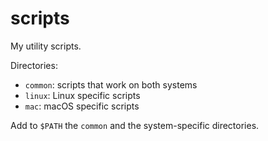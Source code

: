 # scripts

My utility scripts.

Directories:

- `common`: scripts that work on both systems
- `linux`: Linux specific scripts
- `mac`: macOS specific scripts

Add to `$PATH` the `common` and the system-specific directories.
